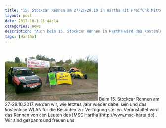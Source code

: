 ```yaml
---
title: "15. Stockcar Rennen am 27/28/29.10 in Hartha mit Freifunk Mittelsachsen"
layout: post
date: 2017-10-1 01:44:14
categories: news
description: "Auch beim 15. Stockcar Rennen in Hartha wird das kostenlose WLAN von Freifunk zur Verfügung stellt"
tags: [Hartha]
---
```


<img class="float-sm-left mr-3 mb-3 d-block" src="/img/stockcar2017/teaser.jpg" alt="15. Stockcar Hartha Teaser">
Beim 15. Stockcar Rennen am 27-29.10.2017 werden wir, wie letztes Jahr wieder dabei sein und das kostenlose
WLAN für die Besucher zur Verfügung stellen.
Veranstaltet wird das Rennen von den Leuten des [MSC Hartha](http://www.msc-harta.de) .
Wir sind gespannt und freuen uns.
